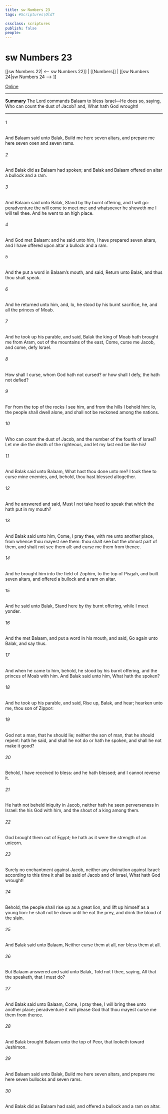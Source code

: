 ```yaml
---
title: sw Numbers 23
tags: #Scriptures\OldT

cssclass: scriptures
publish: false
people:
---
```


# sw Numbers 23
[[sw Numbers 22| <-- sw Numbers 22]] | [[Numbers]] | [[sw Numbers 24|sw Numbers 24 --> ]]

[Online](https://churchofjesuschrist.org/study/scriptures/ot/num/23?lang=eng)

---
__Summary__
The Lord commands Balaam to bless Israel—He does so, saying, Who can count the dust of Jacob? and, What hath God wrought!

---
###### 1 
And Balaam said unto Balak, Build me here seven altars, and prepare me here seven oxen and seven rams.

###### 2 
And Balak did as Balaam had spoken; and Balak and Balaam offered on  altar a bullock and a ram.

###### 3 
And Balaam said unto Balak, Stand by thy burnt offering, and I will go: peradventure the  will come to meet me: and whatsoever he sheweth me I will tell thee. And he went to an high place.

###### 4 
And God met Balaam: and he said unto him, I have prepared seven altars, and I have offered upon  altar a bullock and a ram.

###### 5 
And the  put a word in Balaam’s mouth, and said, Return unto Balak, and thus thou shalt speak.

###### 6 
And he returned unto him, and, lo, he stood by his burnt sacrifice, he, and all the princes of Moab.

###### 7 
And he took up his parable, and said, Balak the king of Moab hath brought me from Aram, out of the mountains of the east,  Come, curse me Jacob, and come, defy Israel.

###### 8 
How shall I curse, whom God hath not cursed? or how shall I defy,  the  hath not defied?

###### 9 
For from the top of the rocks I see him, and from the hills I behold him: lo, the people shall dwell alone, and shall not be reckoned among the nations.

###### 10 
Who can count the dust of Jacob, and the number of the fourth  of Israel? Let me die the death of the righteous, and let my last end be like his!

###### 11 
And Balak said unto Balaam, What hast thou done unto me? I took thee to curse mine enemies, and, behold, thou hast blessed  altogether.

###### 12 
And he answered and said, Must I not take heed to speak that which the  hath put in my mouth?

###### 13 
And Balak said unto him, Come, I pray thee, with me unto another place, from whence thou mayest see them: thou shalt see but the utmost part of them, and shalt not see them all: and curse me them from thence.

###### 14 
And he brought him into the field of Zophim, to the top of Pisgah, and built seven altars, and offered a bullock and a ram on  altar.

###### 15 
And he said unto Balak, Stand here by thy burnt offering, while I meet  yonder.

###### 16 
And the  met Balaam, and put a word in his mouth, and said, Go again unto Balak, and say thus.

###### 17 
And when he came to him, behold, he stood by his burnt offering, and the princes of Moab with him. And Balak said unto him, What hath the  spoken?

###### 18 
And he took up his parable, and said, Rise up, Balak, and hear; hearken unto me, thou son of Zippor:

###### 19 
God  not a man, that he should lie; neither the son of man, that he should repent: hath he said, and shall he not do  or hath he spoken, and shall he not make it good?

###### 20 
Behold, I have received  to bless: and he hath blessed; and I cannot reverse it.

###### 21 
He hath not beheld iniquity in Jacob, neither hath he seen perverseness in Israel: the  his God  with him, and the shout of a king  among them.

###### 22 
God brought them out of Egypt; he hath as it were the strength of an unicorn.

###### 23 
Surely  no enchantment against Jacob, neither  any divination against Israel: according to this time it shall be said of Jacob and of Israel, What hath God wrought!

###### 24 
Behold, the people shall rise up as a great lion, and lift up himself as a young lion: he shall not lie down until he eat  the prey, and drink the blood of the slain.

###### 25 
And Balak said unto Balaam, Neither curse them at all, nor bless them at all.

###### 26 
But Balaam answered and said unto Balak, Told not I thee, saying, All that the  speaketh, that I must do?

###### 27 
And Balak said unto Balaam, Come, I pray thee, I will bring thee unto another place; peradventure it will please God that thou mayest curse me them from thence.

###### 28 
And Balak brought Balaam unto the top of Peor, that looketh toward Jeshimon.

###### 29 
And Balaam said unto Balak, Build me here seven altars, and prepare me here seven bullocks and seven rams.

###### 30 
And Balak did as Balaam had said, and offered a bullock and a ram on  altar.

